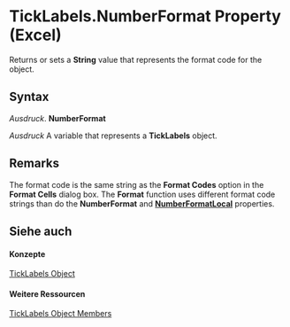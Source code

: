 
# TickLabels.NumberFormat Property (Excel)

Returns or sets a  **String** value that represents the format code for the object.


## Syntax

 _Ausdruck_. **NumberFormat**

 _Ausdruck_ A variable that represents a **TickLabels** object.


## Remarks

The format code is the same string as the  **Format Codes** option in the **Format Cells** dialog box. The **Format** function uses different format code strings than do the **NumberFormat** and **[NumberFormatLocal](0637816f-7737-5201-96a0-53389d24e8ed.md)** properties.


## Siehe auch


#### Konzepte


[TickLabels Object](fcb02bc5-fcdc-db32-168b-2d40e5552991.md)
#### Weitere Ressourcen


[TickLabels Object Members](http://msdn.microsoft.com/library/bd184951-8313-e1c9-69a6-063f5f2fd356%28Office.15%29.aspx)